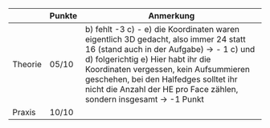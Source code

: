 |         | Punkte | Anmerkung                                                                                                                                                                                                                                                                                                                       |
|---------|--------|---------------------------------------------------------------------------------------------------------------------------------------------------------------------------------------------------------------------------------------------------------------------------------------------------------------------------------|
| Theorie | 05/10  | b) fehlt -3 c) - e) die Koordinaten waren eigentlich 3D gedacht, also immer 24 statt 16 (stand auch in der Aufgabe) -> - 1 c) und d) folgerichtig e) Hier habt ihr die Koordinaten vergessen, kein Aufsummieren geschehen, bei den Halfedges solltet ihr nicht die Anzahl der HE pro Face zählen, sondern insgesamt -> -1 Punkt |
| Praxis  | 10/10  |                                                                                                                                                                                                                                                                                                                                 |